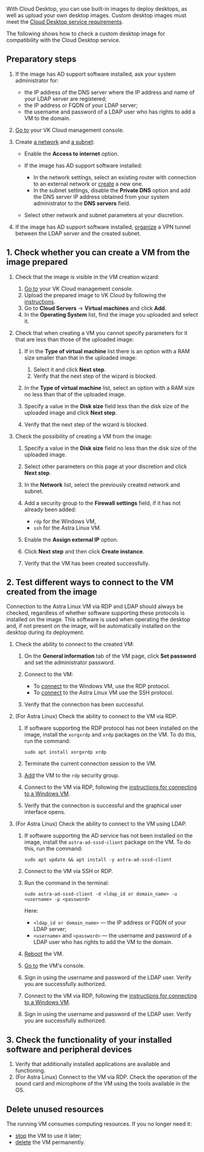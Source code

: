 With Cloud Desktop, you can use built-in images to deploy desktops, as well as upload your own desktop images. Custom desktop images must meet the [Cloud Desktop service requirements](/en/computing/cloud-desktops/concepts/desktop-image).

The following shows how to check a custom desktop image for compatibility with the Cloud Desktop service.

## Preparatory steps

1. If the image has AD support software installed, ask your system administrator for:

     - the IP address of the DNS server where the IP address and name of your LDAP server are registered;
     - the IP address or FQDN of your LDAP server;
     - the username and password of a LDAP user who has rights to add a VM to the domain.

1. [Go to](https://msk.cloud.vk.com/app) your VK Cloud management console.
1. Create [a network](/en/networks/vnet/instructions/net#creating_network) and [a subnet](/en/networks/vnet/instructions/net#creating_subnet):

     - Enable the **Access to internet** option.
     - If the image has AD support software installed:

         - In the network settings, select an existing router with connection to an external network or [create](/en/networks/vnet/instructions/router#adding_a_router) a new one.
         - In the subnet settings, disable the **Private DNS** option and add the DNS server IP address obtained from your system administrator to the **DNS servers** field.

     - Select other network and subnet parameters at your discretion.

1. If the image has AD support software installed, [organize](/en/computing/cloud-desktops/how-to-guides/ipsec) a VPN tunnel between the LDAP server and the created subnet.

## 1. Check whether you can create a VM from the image prepared

1. Check that the image is visible in the VM creation wizard:

     1. [Go to](https://msk.cloud.vk.com/app) your VK Cloud management console.
     1. Upload the prepared image to VK Cloud by following the [instructions](/en/computing/iaas/instructions/images/images-manage#importing_an_image).
     1. Go to **Cloud Servers** → **Virtual machines** and click **Add**.
     1. In the **Operating System** list, find the image you uploaded and select it.

1. Check that when creating a VM you cannot specify parameters for it that are less than those of the uploaded image:

     1. If in the **Type of virtual machine** list there is an option with a RAM size smaller than that in the uploaded image:

         1. Select it and click **Next step**.
         1. Verify that the next step of the wizard is blocked.

     1. In the **Type of virtual machine** list, select an option with a RAM size no less than that of the uploaded image.
     1. Specify a value in the **Disk size** field less than the disk size of the uploaded image and click **Next step**.
     1. Verify that the next step of the wizard is blocked.

1. Check the possibility of creating a VM from the image:

     1. Specify a value in the **Disk size** field no less than the disk size of the uploaded image.
     1. Select other parameters on this page at your discretion and click **Next step**.
     1. In the **Network** list, select the previously created network and subnet.
     1. Add a security group to the **Firewall settings** field, if it has not already been added:

        - `rdp` for the Windows VM,
        - `ssh` for the Astra Linux VM.

     1. Enable the **Assign external IP** option.
     1. Click **Next step** and then click **Create instance**.
     1. Verify that the VM has been created successfully.

## 2. Test different ways to connect to the VM created from the image

<info>

Connection to the Astra Linux VM via RDP and LDAP should always be checked, regardless of whether software supporting these protocols is installed on the image. This software is used when operating the desktop and, if not present on the image, will be automatically installed on the desktop during its deployment.

</info>

1. Check the ability to connect to the created VM:

     1. On the **General information** tab of the VM page, click **Set password** and set the administrator password.
     1. Connect to the VM:

         - To [connect](/en/computing/iaas/instructions/vm/vm-connect/vm-connect-win) to the Windows VM, use the RDP protocol.
         - To [connect](/en/computing/iaas/instructions/vm/vm-connect/vm-connect-nix) to the Astra Linux VM use the SSH protocol.

     1. Verify that the connection has been successful.

1. (For Astra Linux) Check the ability to connect to the VM via RDP.

     1. If software supporting the RDP protocol has not been installed on the image, install the `xorgxrdp` and `xrdp` packages on the VM. To do this, run the command:

         ```shell
         sudo apt install xorgxrdp xrdp
         ```

     1. Terminate the current connection session to the VM.
     1. [Add](/en/networks/vnet/instructions/secgroups#assign-rule) the VM to the `rdp` security group.
     1. Connect to the VM via RDP, following the [instructions for connecting to a Windows VM](/en/computing/iaas/instructions/vm/vm-connect/vm-connect-win#3_connect_to_vm).
     1. Verify that the connection is successful and the graphical user interface opens.

1. (For Astra Linux) Check the ability to connect to the VM using LDAP.

     1. If software supporting the AD service has not been installed on the image, install the `astra-ad-sssd-client` package on the VM. To do this, run the command:

         ```shell
         sudo apt update && apt install -y astra-ad-sssd-client
         ```

     1. Connect to the VM via SSH or RDP.
     1. Run the command in the terminal:

         ```shell
         sudo astra-ad-sssd-client -d <ldap_id or domain_name> -u <username> -p <password>
         ```

         Here:

           - `<ldap_id or domain_name>` — the IP address or FQDN of your LDAP server;
           - `<username>` and `<password>` — the username and password of a LDAP user who has rights to add the VM to the domain.

     1. [Reboot](/en/computing/iaas/instructions/vm/vm-manage#start_stop_restart_vm) the VM.
     1. [Go to](/en/computing/iaas/instructions/vm/vm-console#the_vnc_console) the VM's console.
     1. Sign in using the username and password of the LDAP user. Verify you are successfully authorized.
     1. Connect to the VM via RDP, following the [instructions for connecting to a Windows VM](/en/computing/iaas/instructions/vm/vm-connect/vm-connect-win#3_connect_to_vm).
     1. Sign in using the username and password of the LDAP user. Verify you are successfully authorized.

## 3. Check the functionality of your installed software and peripheral devices

1. Verify that additionally installed applications are available and functioning.
1. (For Astra Linux) Connect to the VM via RDP. Check the operation of the sound card and microphone of the VM using the tools available in the OS.

## Delete unused resources

The running VM consumes computing resources. If you no longer need it:

- [stop](/en/computing/iaas/instructions/vm/vm-manage#start_stop_restart_vm) the VM to use it later;
- [delete](/en/computing/iaas/instructions/vm/vm-manage#delete_vm) the VM permanently.

